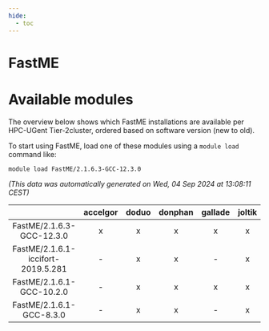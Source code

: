 ```yaml
---
hide:
  - toc
---
```


FastME
======

# Available modules


The overview below shows which FastME installations are available per HPC-UGent Tier-2cluster, ordered based on software version (new to old).

To start using FastME, load one of these modules using a `module load` command like:

```shell
module load FastME/2.1.6.3-GCC-12.3.0
```

*(This data was automatically generated on Wed, 04 Sep 2024 at 13:08:11 CEST)*  

| |accelgor|doduo|donphan|gallade|joltik|shinx|skitty|
| :---: | :---: | :---: | :---: | :---: | :---: | :---: | :---: |
|FastME/2.1.6.3-GCC-12.3.0|x|x|x|x|x|x|x|
|FastME/2.1.6.1-iccifort-2019.5.281|-|x|x|-|x|-|x|
|FastME/2.1.6.1-GCC-10.2.0|-|x|x|x|x|-|x|
|FastME/2.1.6.1-GCC-8.3.0|-|x|x|-|x|-|x|
